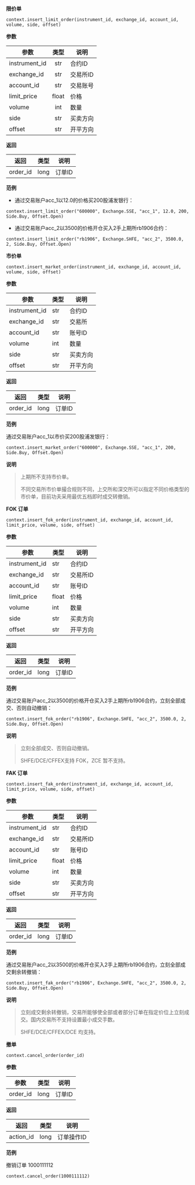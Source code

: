 **限价单**

`context.insert_limit_order(instrument_id, exchange_id, account_id, volume, side, offset)`

**参数**

| 参数          | 类型  | 说明     |
| ------------- | :---: | -------- |
| instrument_id |  str  | 合约ID   |
| exchange_id   |  str  | 交易所ID |
| account_id    |  str  | 交易账号 |
| limit_price   | float | 价格     |
| volume        |  int  | 数量     |
| side          |  str  | 买卖方向 |
| offset        |  str  | 开平方向 |

**返回**

|   返回   | 类型 |  说明  |
| :------: | ---- | :----: |
| order_id | long | 订单ID |

**范例**

- 通过交易账户acc_1以12.0的价格买200股浦发银行：

`context.insert_limit_order("600000", Exchange.SSE, "acc_1", 12.0, 200, Side.Buy, Offset.Open)`

- 通过交易账户acc_2以3500的价格开仓买入2手上期所rb1906合约：

`context.insert_limit_order("rb1906", Exchange.SHFE, "acc_2", 3500.0, 2, Side.Buy, Offset.Open)`



**市价单**

`context.insert_market_order(instrument_id, exchange_id, account_id, volume, side, offset)`

**参数**

| 参数          | 类型 | 说明     |
| ------------- | ---- | -------- |
| instrument_id | str  | 合约ID   |
| exchange_id   | str  | 交易所   |
| account_id    | str  | 账号ID   |
| volume        | int  | 数量     |
| side          | str  | 买卖方向 |
| offset        | str  | 开平方向 |

**返回**

| 返回     | 类型 | 说明   |
| -------- | ---- | ------ |
| order_id | long | 订单ID |

**范例**

通过交易账户acc_1以市价买200股浦发银行：

`context.insert_market_order("600000", Exchange.SSE, "acc_1", 200, Side.Buy, Offset.Open)`

**说明**

> 上期所不支持市价单。
>
> 不同交易所市价单撮合规则不同，上交所和深交所可以指定不同价格类型的市价单，目前功夫采用最优五档即时成交转撤销。

**FOK 订单**

`context.insert_fok_order(instrument_id, exchange_id, account_id, limit_price, volume, side, offset)`

**参数**

| 参数          | 类型  | 说明     |
| ------------- | ----- | -------- |
| instrument_id | str   | 合约ID   |
| exchange_id   | str   | 交易所ID |
| account_id    | str   | 账号ID   |
| limit_price   | float | 价格     |
| volume        | int   | 数量     |
| side          | str   | 买卖方向 |
| offset        | str   | 开平方向 |

**返回**

| 返回     | 类型 | 说明   |
| -------- | ---- | ------ |
| order_id | long | 订单ID |

**范例**

通过交易账户acc_2以3500的价格开仓买入2手上期所rb1906合约，立刻全部成交、否则自动撤销：

`context.insert_fok_order("rb1906", Exchange.SHFE, "acc_2", 3500.0, 2, Side.Buy, Offset.Open)`

**说明**

> 立刻全部成交、否则自动撤销。
>
> SHFE/DCE/CFFEX支持 FOK，ZCE 暂不支持。



**FAK 订单**

`context.insert_fak_order(instrument_id, exchange_id, account_id, limit_price, volume, side, offset)`

**参数**

| 参数          | 类型  | 说明     |
| ------------- | ----- | -------- |
| instrument_id | str   | 合约ID   |
| exchange_id   | str   | 交易所ID |
| account_id    | str   | 账号ID   |
| limit_price   | float | 价格     |
| volume        | int   | 数量     |
| side          | str   | 买卖方向 |
| offset        | str   | 开平方向 |

**返回**

| 返回     | 类型 | 说明   |
| -------- | ---- | ------ |
| order_id | long | 订单ID |

**范例**

通过交易账户acc_2以3500的价格开仓买入2手上期所rb1906合约，立刻全部成交剩余转撤销：

`context.insert_fak_order("rb1906", Exchange.SHFE, "acc_2", 3500.0, 2, Side.Buy, Offset.Open)`

**说明**

> 立刻成交剩余转撤销，交易所能够使全部或者部分订单在指定价位上立刻成交。国内交易所不支持设置最小成交手数。
>
> SHFE/DCE/CFFEX/DCE 均支持。



**撤单**

`context.cancel_order(order_id)`

**参数**

| 参数     | 类型 | 说明   |
| -------- | ---- | ------ |
| order_id | long | 订单ID |

**返回**

| 返回      | 类型 | 说明       |
| --------- | ---- | ---------- |
| action_id | long | 订单操作ID |

**范例**

撤销订单 1000111112

`context.cancel_order(1000111112)`